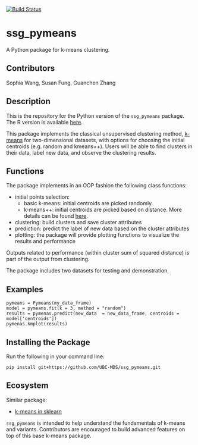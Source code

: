 [![Build Status](https://travis-ci.org/UBC-MDS/ssg_pymeans.svg?branch=master)](https://travis-ci.org/UBC-MDS/ssg_pymeans)

# ssg_pymeans

A Python package for k-means clustering.

## Contributors

Sophia Wang, Susan Fung, Guanchen Zhang

## Description

This is the repository for the Python version of the `ssg_pymeans` package. The R version is available [here](https://github.com/UBC-MDS/ssg_kmeansr).

This package implements the classical unsupervised clustering method, [k-means](https://en.wikipedia.org/wiki/K-means_clustering) for two-dimensional datasets, with options for choosing the initial centroids (e.g. random and kmeans++). Users will be able to find clusters in their data, label new data, and observe the clustering results.

## Functions

The package implements in an OOP fashion the following class functions:

- initial points selection:
  -  basic k-means: initial centroids are picked randomly.
  -  k-means++: initial centroids are picked based on distance. More details can be found [here](https://en.wikipedia.org/wiki/K-means%2B%2B).
- clustering: build clusters and save cluster attributes
- prediction: predict the label of new data based on the cluster attributes
- plotting: the package will provide plotting functions to visualize the results and performance

Outputs related to performance (within cluster sum of squared distance) is part of the output from clustering.

The package includes two datasets for testing and demonstration.

## Examples
```
pymeans = Pymeans(my_data_frame)
model = pymeans.fit(k = 3, method = "random")
results = pymenas.predict(new_data  = new_data_frame, centroids = model['centroids'])
pymenas.kmplot(results)
```

## Installing the Package

Run the following in your command line:

`pip install git+https://github.com/UBC-MDS/ssg_pymeans.git`

## Ecosystem

Similar package:

- [k-means in sklearn](http://scikit-learn.org/stable/modules/generated/sklearn.cluster.KMeans.html)

`ssg_pymeans` is intended to help understand the fundamentals of k-means and variants. Contributors are encouraged to build advanced features on top of this base k-means package.
